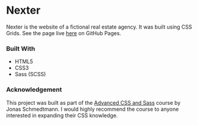 # Nexter

Nexter is the website of a fictional real estate agency. It was built using CSS Grids. See the page live [here](https://mk-hill.github.io/Nexter/) on GitHub Pages.


### Built With

- HTML5
- CSS3
- Sass (SCSS)

### Acknowledgement
This project was built as part of the [Advanced CSS and Sass](https://www.udemy.com/advanced-css-and-sass/) course by Jonas Schmedtmann. I would highly recommend the course to anyone interested in expanding their CSS knowledge.
